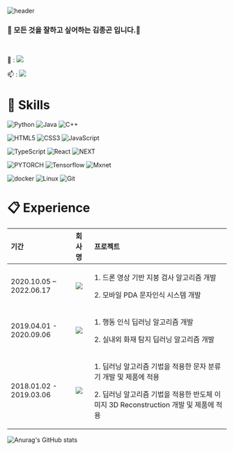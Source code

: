 ![header](https://capsule-render.vercel.app/api?type=waving&color=auto&height=260&section=header&text=Jonggon%20Profile&fontSize=90&animation=fadeIn&fontAlignY=38&desc=my%20development%20journey!&descAlignY=51&descAlign=62&rotate=1)
### 👋 모든 것을 잘하고 싶어하는 김종곤 입니다.👋


<!--
**DeepFocuser/DeepFocuser** is a ✨ _special_ ✨ repository because its `README.md` (this file) appears on your GitHub profile.

Here are some ideas to get you started:

- 🔭 I’m currently working on ...
- 🌱 I’m currently learning ...
- 👯 I’m looking to collaborate on ...
- 🤔 I’m looking for help with ...
- 💬 Ask me about ...
- 📫 How to reach me: ...
- 😄 Pronouns: ...
- ⚡ Fun fact: ...
# https://simpleicons.org/?q=linkedin
# https://treasurebear.tistory.com/70
-->
<br>
<p>
  💬 : <a href="mailto:rlawhdrhs27@gmail.com" target="_blank"><img src="https://img.shields.io/badge/rlawhdrhs27@gmail.com-EA3245?style=flat-square&logo=Gmail&logoColor=white"/></a>

  📫 : <a href="https://www.linkedin.com/in/kim-jonggon-37ba19120/" target="_blank"><img src="https://img.shields.io/badge/JONGGON-0A66C2?style=flat-square&logo=Linkedin&logoColor=white"/></a>
</p>

# :hammer: Skills

![Python](https://img.shields.io/badge/Python-3776AB.svg?&style=for-the-badge&logo=Python&logoColor=white) ![Java](https://img.shields.io/badge/Java-007396?style=flat-square&logo=JAVA&logoColor=black) ![C++](https://img.shields.io/badge/C++-000000?style=flat-square&logo=Cplusplus&logoColor=white)

![HTML5](https://img.shields.io/badge/HTML5-E34F26.svg?&style=for-the-badge&logo=HTML5&logoColor=white) ![CSS3](https://img.shields.io/badge/CSS3-1572B6.svg?&style=for-the-badge&logo=CSS3&logoColor=white) ![JavaScript](https://img.shields.io/badge/JavaScript-F7DF1E.svg?&style=for-the-badge&logo=JavaScript&logoColor=white)

![TypeScript](https://img.shields.io/badge/TypeScript-3178C6.svg?&style=for-the-badge&logo=TypeScript&logoColor=white) ![React](https://img.shields.io/badge/-React-61DAFB?logo=react?&style=for-the-badge&logo=React&logoColor=black) ![NEXT](https://img.shields.io/badge/-NextJs-000000?logo=NextJS?&style=for-the-badge&logo=NextJS&logoColor=black)

![PYTORCH](https://img.shields.io/badge/Pytorch-EE4C2C?style=flat-square&logo=Pytorch&logoColor=white) ![Tensorflow](https://img.shields.io/badge/Tensorflow-FF6F00?style=flat-square&logo=Tensorflow&logoColor=white) ![Mxnet](https://img.shields.io/badge/Mxnet-61DAFB?style=flat-square&logo=Mxnet&logoColor=black) 

![docker](https://img.shields.io/badge/Docker-2496ED?style=flat-square&logo=Docker&logoColor=black) ![Linux](https://img.shields.io/badge/Linux-FCC624?style=for-the-badge&logo=Linux&logoColor=white) ![Git]()

# 📋 Experience

| 기간 | 회사명 | 프로젝트     |
|:----|:---------|:--------|
| 2020.10.05 – 2022.06.17 | <a href="https://www.hyundai-autoever.com/kor/main/index.do" target="_blank"><img src="https://img.shields.io/badge/현대오토에버-white?style=flat-square&logo=Hyundai&logoColor=002C5F"/></a> | <p>1. 드론 영상 기반 지붕 검사 알고리즘 개발</p><p>2. 모바일 PDA 문자인식 시스템 개발 </p>|
| 2019.04.01 - 2020.09.06 | <a href="https://alcherainc.com/" target="_blank"><img src="https://img.shields.io/badge/alchera-blue?style=flat-square&logoColor=002C5F"/></a>| <p>1. 행동 인식 딥러닝 알고리즘 개발</p><p>2. 실내외 화재 탐지 딥러닝 알고리즘 개발 </p>|
| 2018.01.02 - 2019.03.06 | <a href="https://www.kohyoung.com/kr" target="_blank"><img src="https://img.shields.io/badge/고영테크놀러지-green?style=flat-square&logoColor=green"/></a> | <p>1. 딥러닝 알고리즘 기법을 적용한 문자 분류기 개발 및 제품에 적용</p><p>2. 딥러닝 알고리즘 기법을 적용한 반도체 이미지 3D Reconstruction 개발 및 제품에 적용 </p>|

![Anurag's GitHub stats](https://github-readme-stats.vercel.app/api?username=DeepFocuser&show_icons=true&theme=ayu-mirage)
